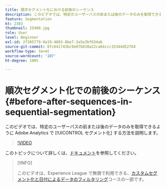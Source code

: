 ```yaml
---
title: 順次セグメント化における前後のシーケンス
description: このビデオでは、特定のユーザーパスの前または後のデータのみを取得できるように Adobe Analytics でセグメント化する方法を説明します。
feature: Segmentation
kt: 2303
thumbnail: 25400.jpg
role: User
level: Beginner
exl-id: 2f305779-9a19-4603-8be7-3a5e3bf634ab
source-git-commit: 8fc641743bc9e07b838a22ca64ccc15344d52764
workflow-type: tm+mt
source-wordcount: '107'
ht-degree: 100%

---
```


# 順次セグメント化での前後のシーケンス {#before-after-sequences-in-sequential-segmentation}

このビデオでは、特定のユーザーパスの前または後のデータのみを取得できるように Adobe Analytics で [!UICONTROL セグメント化] する方法を説明します。

>[!VIDEO](https://video.tv.adobe.com/v/25400/?quality=12&learn=on)

このトピックについて詳しくは、[ドキュメント](https://experienceleague.adobe.com/docs/analytics/components/segmentation/segmentation-workflow/seg-sequential-build.html?lang=ja)を参照してください。

>[!INFO]
>
> このビデオは、Experience League で無償で利用できる、[カスタムセグメント化と日付によるデータのフィルタリング](https://experienceleague.adobe.com/?recommended=Analytics-U-1-2021.1.filterdata)コースの一部です。
